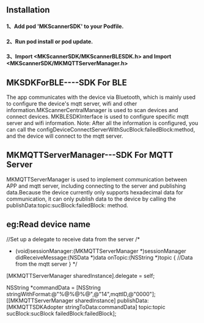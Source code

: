 ## Installation
#### 1、Add pod 'MKScannerSDK' to your Podfile.
#### 2、Run pod install or pod update.
#### 3、Import <MKScannerSDK/MKScannerBLESDK.h> and Import <MKScannerSDK/MKMQTTServerManager.h>

## MKSDKForBLE----SDK For BLE

   The app communicates with the device via Bluetooth, which is mainly used to configure the device's mqtt server, wifi and other information.MKScannerCentralManager is used to scan devices and connect devices. MKBLESDKInterface is used to configure specific mqtt server and wifi information. Note: After all the information is configured, you can call the configDeviceConnectServerWithSucBlock:failedBlock:method, and the device will connect to the mqtt server.

## MKMQTTServerManager---SDK For MQTT Server
   MKMQTTServerManager is used to implement communication between APP and mqtt server, including connecting to the server and publishing data.Because the device currently only supports hexadecimal data for communication, it can only publish data to the device by calling the publishData:topic:sucBlock:failedBlock: method.

## eg:Read device name
//Set up a delegate to receive data from the server
/*
  - (void)sessionManager:(MKMQTTServerManager *)sessionManager didReceiveMessage:(NSData *)data onTopic:(NSString *)topic {
    //Data from the mqtt server
  }
*/


[MKMQTTServerManager sharedInstance].delegate = self;

NSString *commandData = [NSString stringWithFormat:@"%@%@%@",@"14",mqttID,@"0000"];
[[MKMQTTServerManager sharedInstance] publishData:[MKMQTTSDKAdopter stringToData:commandData]
                                            topic:topic
                                         sucBlock:sucBlock
                                      failedBlock:failedBlock];
